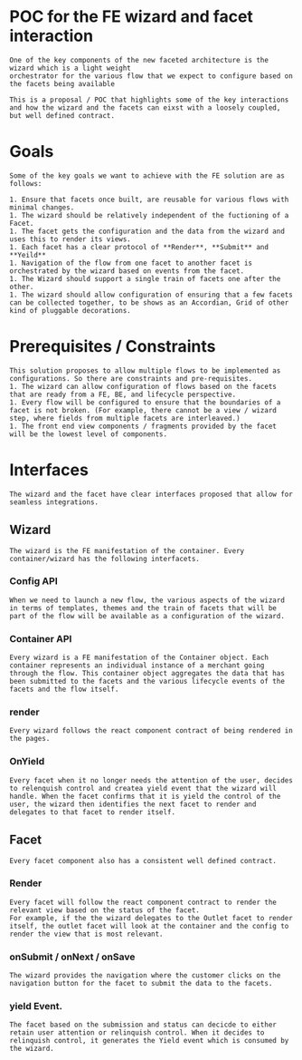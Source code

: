 # POC for the FE wizard and facet interaction
    One of the key components of the new faceted architecture is the wizard which is a light weight 
    orchestrator for the various flow that we expect to configure based on the facets being available

    This is a proposal / POC that highlights some of the key interactions and how the wizard and the facets can eixst with a loosely coupled, but well defined contract. 
    
# Goals 
    Some of the key goals we want to achieve with the FE solution are as follows:

    1. Ensure that facets once built, are reusable for various flows with minimal changes. 
    1. The wizard should be relatively independent of the fuctioning of a Facet. 
    1. The facet gets the configuration and the data from the wizard and uses this to render its views. 
    1. Each facet has a clear protocol of **Render**, **Submit** and **Yeild** 
    1. Navigation of the flow from one facet to another facet is orchestrated by the wizard based on events from the facet. 
    1. The Wizard should support a single train of facets one after the other. 
    1. The wizard should allow configuration of ensuring that a few facets can be collected together, to be shows as an Accordian, Grid of other kind of pluggable decorations.

# Prerequisites / Constraints 
    This solution proposes to allow multiple flows to be implemented as configurations. So there are constraints and pre-requisites. 
    1. The wizard can allow configuration of flows based on the facets that are ready from a FE, BE, and lifecycle perspective. 
    1. Every flow will be configured to ensure that the boundaries of a facet is not broken. (For example, there cannot be a view / wizard step, where fields from multiple facets are interleaved.)
    1. The front end view components / fragments provided by the facet will be the lowest level of components. 


# Interfaces
    The wizard and the facet have clear interfaces proposed that allow for seamless integrations. 

## Wizard
    The wizard is the FE manifestation of the container. Every container/wizard has the following interfacets. 

### Config API
    When we need to launch a new flow, the various aspects of the wizard in terms of templates, themes and the train of facets that will be part of the flow will be available as a configuration of the wizard. 

### Container API 
    Every wizard is a FE manifestation of the Container object. Each container represents an individual instance of a merchant going through the flow. This container object aggregates the data that has been submitted to the facets and the various lifecycle events of the facets and the flow itself. 

### render 
    Every wizard follows the react component contract of being rendered in the pages. 

### OnYield 
    Every facet when it no longer needs the attention of the user, decides to relenquish control and createa yield event that the wizard will handle. When the facet confirms that it is yield the control of the user, the wizard then identifies the next facet to render and delegates to that facet to render itself. 

## Facet 
    Every facet component also has a consistent well defined contract. 
### Render 
    Every facet will follow the react component contract to render the relevant view based on the status of the facet. 
    For example, if the the wizard delegates to the Outlet facet to render itself, the outlet facet will look at the container and the config to render the view that is most relevant. 

### onSubmit / onNext / onSave 
    The wizard provides the navigation where the customer clicks on the navigation button for the facet to submit the data to the facets. 

### yield Event. 
    The facet based on the submission and status can decicde to either retain user attention or relinquish control. When it decides to relinquish control, it generates the Yield event which is consumed by the wizard. 


